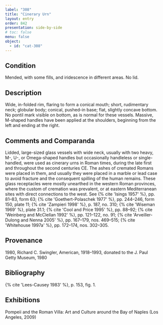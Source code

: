 ```yaml
---
label: "308"
title: "Cinerary Urn"
layout: entry
order: 842
presentation: side-by-side
# toc: false
menu: false
object:
  - id: "cat-308"
---
```


## Condition

Mended, with some fills, and iridescence in different areas. No lid.

## Description

Wide, in-folded rim, flaring to form a conical mouth; short, rudimentary neck; globular body; conical, pushed-in base; flat, slightly concave bottom. No pontil mark visible on bottom, as is normal for these vessels. Massive, M-shaped handles have been applied at the shoulders, beginning from the left and ending at the right.

## Comments and Comparanda

Lidded, large-sized glass vessels with wide neck, usually with two heavy, M-, U-, or Omega-shaped handles but occasionally handleless or single-handled, were used as cinerary urns in Roman times, during the late first and throughout the second centuries CE. The ashes of cremated Romans were placed in them, and usually they were placed in a marble or lead case to avoid fracture and the consequent spilling of the human remains. These glass receptacles were mostly unearthed in the western Roman provinces, where the custom of cremation was prevalent, or at eastern Mediterranean sites with direct connections to the west. See {% cite 'Isings 1957' %}, pp. 81–83, form 63; {% cite 'Goethert-Polaschek 1977' %}, pp. 244–246, form 150, plate 11; {% cite 'Zampieri 1998' %}, p. 187, no. 310; {% cite 'Wiseman 1969' %}, plate 31.1; {% cite 'Cool and Price 1995' %}, pp. 88–92; {% cite 'Weinberg and McClellan 1992' %}, pp. 121–122, no. 91; {% cite 'Arveiller-Dulong and Nenna 2005' %}, pp. 167–179, nos. 469–515; {% cite 'Whitehouse 1997a' %}, pp. 172–174, nos. 302–305.

## Provenance

1980, Richard C. Swingler, American, 1918–1993, donated to the J. Paul Getty Museum, 1980

## Bibliography

{% cite 'Lees-Causey 1983' %}, p. 153, fig. 1.

## Exhibitions

Pompeii and the Roman Villa: Art and Culture around the Bay of Naples (Los Angeles, 2009)
